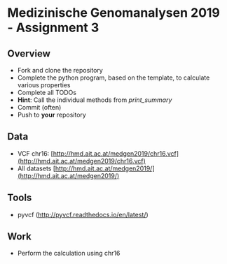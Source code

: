 # Medizinische Genomanalysen 2019 - Assignment 3

## Overview
* Fork and clone the repository
* Complete the python program, based on the template, to calculate various properties
* Complete all TODOs
* **Hint**: Call the individual methods from *print_summary*
* Commit (often)
* Push to **your** repository

## Data
* VCF chr16: [http://hmd.ait.ac.at/medgen2019/chr16.vcf](http://hmd.ait.ac.at/medgen2019/chr16.vcf)
* All datasets [http://hmd.ait.ac.at/medgen2019/](http://hmd.ait.ac.at/medgen2019/)

## Tools
* pyvcf (http://pyvcf.readthedocs.io/en/latest/)

## Work
* Perform the calculation using chr16



